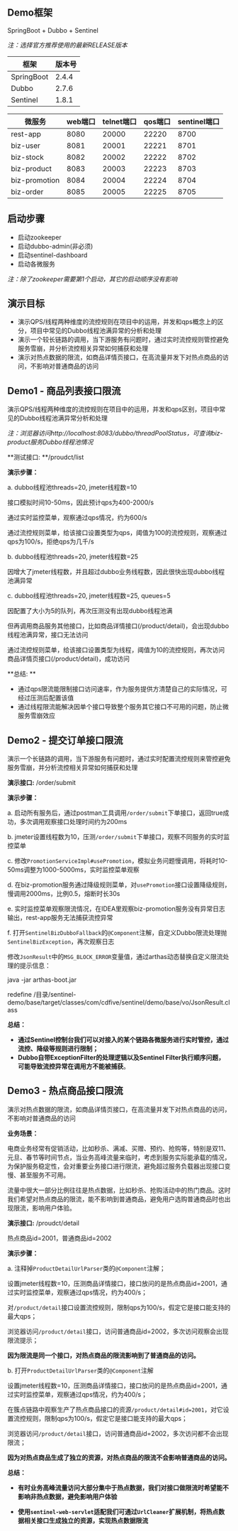 ## Demo框架

SpringBoot + Dubbo + Sentinel

*注：选择官方推荐使用的最新RELEASE版本*

| 框架       | 版本号 |
| ---------- | ------ |
| SpringBoot | 2.4.4  |
| Dubbo      | 2.7.6  |
| Sentinel   | 1.8.1  |

| 微服务        | web端口 | telnet端口 | qos端口 | sentinel端口 |
| ------------- | ------- | ---------- | ------- | ------------ |
| rest-app      | 8080    | 20000      | 22220   | 8700         |
| biz-user      | 8081    | 20001      | 22221   | 8701         |
| biz-stock     | 8082    | 20002      | 22222   | 8702         |
| biz-product   | 8083    | 20003      | 22223   | 8703         |
| biz-promotion | 8084    | 20004      | 22224   | 8704         |
| biz-order     | 8085    | 20005      | 22225   | 8705         |

## 启动步骤
- 启动zookeeper
- 启动dubbo-admin(非必须)
- 启动sentinel-dashboard
- 启动各微服务

*注：除了zookeeper需要第1个启动，其它的启动顺序没有影响*

## 演示目标

- 演示QPS/线程两种维度的流控规则在项目中的运用，并发和qps概念上的区分，项目中常见的Dubbo线程池满异常的分析和处理
- 演示一个较长链路的调用，当下游服务有问题时，通过实时流控规则管控避免服务雪崩，并分析流控相关异常如何捕获和处理
- 演示对热点数据的限流，如商品详情页接口，在高流量并发下对热点商品的访问，不影响对普通商品的访问

## Demo1 - 商品列表接口限流 

演示QPS/线程两种维度的流控规则在项目中的运用，并发和qps区别，项目中常见的Dubbo线程池满异常分析和处理

*注：浏览器访问http://localhost:8083/dubbo/threadPoolStatus，可查询biz-product服务Dubbo线程池情况*



**测试接口: **/proudct/list



**演示步骤：**

a. dubbo线程池threads=20, jmeter线程数=10

接口模拟时间10-50ms，因此预计qps为400-2000/s

通过实时监控菜单，观察通过qps情况，约为600/s

通过流控规则菜单，给该接口设置类型为qps，阈值为100的流控规则，观察通过qps为100/s，拒绝qps为几千/s



b. dubbo线程池threads=20, jmeter线程数=25

因增大了jmeter线程数，并且超过dubbo业务线程数，因此很快出现dubbo线程池满异常



c. dubbo线程池threads=20, jmeter线程数=25, queues=5

因配置了大小为5的队列，再次压测没有出现dubbo线程池满

但再调用商品服务其他接口，比如商品详情接口(/product/detail)，会出现dubbo线程池满异常，接口无法访问

通过流控规则菜单，给该接口设置类型为线程，阈值为10的流控规则，再次访问商品详情页接口(/product/detail)，成功访问



**总结: **

- 通过qps限流能限制接口访问速率，作为服务提供方清楚自己的实际情况，可经过压测后配置该值
- 通过线程限流能解决因单个接口导致整个服务其它接口不可用的问题，防止微服务雪崩效应

## Demo2 - 提交订单接口限流
演示一个长链路的调用，当下游服务有问题时，通过实时配置流控规则来管控避免服务雪崩，并分析流控相关异常如何捕获和处理



**演示接口:** /order/submit



**演示步骤：**

a. 启动所有服务后，通过postman工具调用`/order/submit`下单接口，返回true成功，多次调用观察接口处理时间约为200ms

b. jmeter设置线程数为10，压测`/order/submit`下单接口，观察不同服务的实时监控菜单

c. 修改`PromotionServiceImpl#usePromotion`，模拟业务问题慢调用，将耗时10-50ms调整为1000-5000ms，实时监控菜单观察

d. 在biz-promotion服务通过降级规则菜单，对`usePromotion`接口设置降级规则，慢调用2000ms，比例0.5，熔断时长30s

e. 实时监控菜单观察限流情况，在IDEA里观察biz-promotion服务没有异常日志输出，rest-app服务无法捕获流控异常

f.  打开`SentinelBizDubboFallback`的`@Component`注解，自定义Dubbo限流处理抛`SentinelBizException`，再次观察日志



修改`JsonResult`中的`MSG_BLOCK_ERROR`变量值，通过arthas动态替换自定义限流处理的提示信息：

java -jar arthas-boot.jar

redefine /目录/sentinel-demo/base/target/classes/com/cdfive/sentinel/demo/base/vo/JsonResult.class



**总结：**

- **通过Sentinel控制台我们可以对接入的某个链路各微服务进行实时管控，通过流控、降级等规则进行限制；**
- **Dubbo自带ExceptionFilter的处理逻辑以及Sentinel Filter执行顺序问题，可能导致流控异常在调用方不能被捕获**。

## Demo3 - 热点商品接口限流
演示对热点数据的限流，如商品详情页接口，在高流量并发下对热点商品的访问，不影响对普通商品的访问



**业务场景：**

电商业务经常有促销活动，比如秒杀、满减、买赠、预约、抢购等，特别是双11、元旦、春节等时间节点，当业务高峰流量来临时，考虑到服务实际能承载的情况，为保护服务稳定性，会对重要业务接口进行限流，避免超过服务负载器出现接口变慢、甚至服务不可用。

流量中很大一部分比例往往是热点数据，比如秒杀、抢购活动中的热门商品。这时我们希望对热点商品的限流，能不影响到普通商品，避免用户选购普通商品时也出现限流，影响用户体验。



**演示接口:** /proudct/detail

热点商品id=2001，普通商品id=2002



**演示步骤：**

a. 注释掉`ProductDetailUrlParser`类的`@Component`注解；

设置jmeter线程数=10，压测商品详情接口，接口放问的是热点商品id=2001，通过实时监控菜单，观察通过qps情况，约为400/s；

对`/product/detail`接口设置流控规则，限制qps为100/s，假定它是接口能支持的最大qps；

浏览器访问`/product/detail`接口，访问普通商品id=2002，多次访问观察会出现限流提示；

**因为限流是同一个接口，对热点商品的限流影响到了普通商品的访问。**



b. 打开`ProductDetailUrlParser`类的`@Component`注解

设置jmeter线程数=10，压测商品详情接口，接口放问的是热点商品id=2001，通过实时监控菜单，观察通过qps情况，约为400/s；

在簇点链路中观察生产了热点商品接口的资源`/product/detail#id=2001`，对它设置流控规则，限制qps为100/s，假定它是接口能支持的最大qps；

浏览器访问`/product/detail`接口，访问普通商品id=2002，多次访问都不会出现限流；

**因为对热点商品生成了独立的资源，对热点商品的限流不会影响普通商品的访问。**



**总结：**

* **有时业务高峰流量访问大部分集中于热点数据，我们对接口做限流时希望能不影响非热点数据，避免影响用户体验**

* **使用`sentinel-web-servlet`适配我们可通过`UrlCleaner`扩展机制，将热点数据相关接口生成独立的资源，实现热点数据限流**

